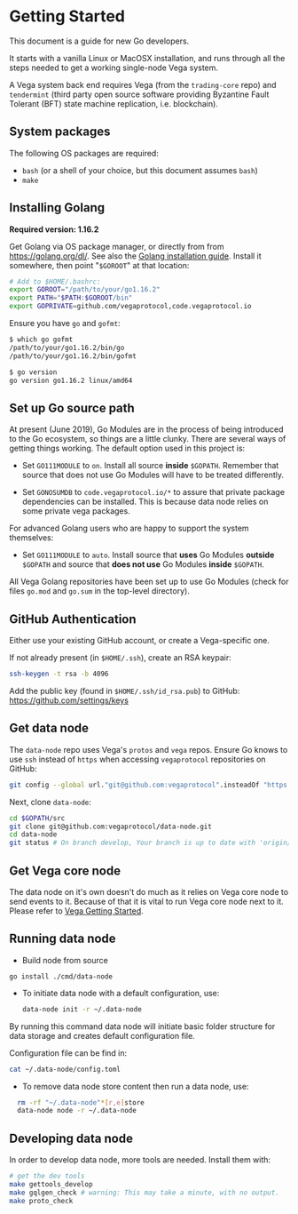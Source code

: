 # Getting Started

This document is a guide for new Go developers.

It starts with a vanilla Linux or MacOSX installation, and runs through all the
steps needed to get a working single-node Vega system.

A Vega system back end requires Vega (from the `trading-core` repo) and
`tendermint` (third party open source software providing Byzantine Fault
Tolerant (BFT) state machine replication, i.e. blockchain).

## System packages

The following OS packages are required:

* `bash` (or a shell of your choice, but this document assumes `bash`)
* `make`

## Installing Golang

**Required version: 1.16.2**

Get Golang via OS package manager, or directly from from https://golang.org/dl/.
See also the [Golang installation guide](https://golang.org/doc/install).
Install it somewhere, then point "`$GOROOT`" at that location:

```bash
# Add to $HOME/.bashrc:
export GOROOT="/path/to/your/go1.16.2"
export PATH="$PATH:$GOROOT/bin"
export GOPRIVATE=github.com/vegaprotocol,code.vegaprotocol.io
```

Ensure you have `go` and `gofmt`:

```bash
$ which go gofmt
/path/to/your/go1.16.2/bin/go
/path/to/your/go1.16.2/bin/gofmt

$ go version
go version go1.16.2 linux/amd64
```

## Set up Go source path

At present (June 2019), Go Modules are in the process of being introduced to the
Go ecosystem, so things are a little clunky. There are several ways of getting
things working. The default option used in this project is:

* Set `GO111MODULE` to `on`. Install all source **inside** `$GOPATH`.
  Remember that source that does not use Go Modules will have to be treated
  differently.

* Set `GONOSUMDB` to `code.vegaprotocol.io/*` to assure that private package dependencies can be installed. This is because data node relies on some private vega packages.

For advanced Golang users who are happy to support the system themselves:

* Set `GO111MODULE` to `auto`. Install source that **uses** Go Modules
  **outside** `$GOPATH` and source that **does not use** Go Modules **inside**
  `$GOPATH`.

All Vega Golang repositories have been set up to use Go Modules (check for files
`go.mod` and `go.sum` in the top-level directory).

## GitHub Authentication

Either use your existing GitHub account, or create a Vega-specific one.

If not already present (in `$HOME/.ssh`), create an RSA keypair:

```bash
ssh-keygen -t rsa -b 4096
```

Add the public key (found in `$HOME/.ssh/id_rsa.pub`) to GitHub:
https://github.com/settings/keys

## Get data node

The `data-node` repo uses Vega's `protos` and `vega` repos. Ensure Go knows to use `ssh`
instead of `https` when accessing `vegaprotocol` repositories on GitHub:

```bash
git config --global url."git@github.com:vegaprotocol".insteadOf "https://github.com/vegaprotocol"
```

Next, clone `data-node`:

```bash
cd $GOPATH/src
git clone git@github.com:vegaprotocol/data-node.git
cd data-node
git status # On branch develop, Your branch is up to date with 'origin/develop'.
```

## Get Vega core node

The data node on it's own doesn't do much as it relies on Vega core node to send events to it.
Because of that it is vital to run Vega core node next to it.
Please refer to [Vega Getting Started](https://github.com/vegaprotocol/vega/blob/develop/GETTING_STARTED.md).

## Running data node

* Build node from source
```
go install ./cmd/data-node
```

* To initiate data node with a default configuration, use:

  ```bash
  data-node init -r ~/.data-node
  ```

By running this command data node will initiate basic folder structure for data storage and creates default configuration file.

Configuration file can be find in:

```bash
cat ~/.data-node/config.toml
```

* To remove data node store content then run a data node, use:

```bash
  rm -rf "~/.data-node"*[r,e]store
  data-node node -r ~/.data-node
```

## Developing data node

In order to develop data node, more tools are needed. Install them with:

```bash
# get the dev tools
make gettools_develop
make gqlgen_check # warning: This may take a minute, with no output.
make proto_check
```

